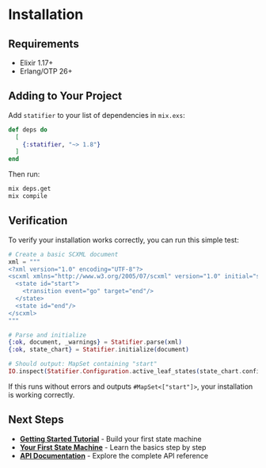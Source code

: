 # Installation

## Requirements

- Elixir 1.17+
- Erlang/OTP 26+

## Adding to Your Project

Add `statifier` to your list of dependencies in `mix.exs`:

```elixir
def deps do
  [
    {:statifier, "~> 1.8"}
  ]
end
```

Then run:

```bash
mix deps.get
mix compile
```

## Verification

To verify your installation works correctly, you can run this simple test:

```elixir
# Create a basic SCXML document
xml = """
<?xml version="1.0" encoding="UTF-8"?>
<scxml xmlns="http://www.w3.org/2005/07/scxml" version="1.0" initial="start">
  <state id="start">
    <transition event="go" target="end"/>
  </state>
  <state id="end"/>
</scxml>
"""

# Parse and initialize
{:ok, document, _warnings} = Statifier.parse(xml)
{:ok, state_chart} = Statifier.initialize(document)

# Should output: MapSet containing "start"
IO.inspect(Statifier.Configuration.active_leaf_states(state_chart.configuration))
```

If this runs without errors and outputs `#MapSet<["start"]>`, your installation is working correctly.

## Next Steps

- **[Getting Started Tutorial](/tutorials/getting-started)** - Build your first state machine
- **[Your First State Machine](/tutorials/first-state-machine)** - Learn the basics step by step
- **[API Documentation](https://hexdocs.pm/statifier/)** - Explore the complete API reference
